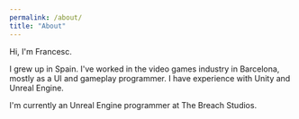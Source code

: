 ```yaml
---
permalink: /about/
title: "About"
---
```

Hi, I'm Francesc.

I grew up in Spain. I've worked in the video games industry in Barcelona, mostly as a UI and gameplay programmer. I have experience with Unity and Unreal Engine.

I'm currently an Unreal Engine programmer at The Breach Studios.